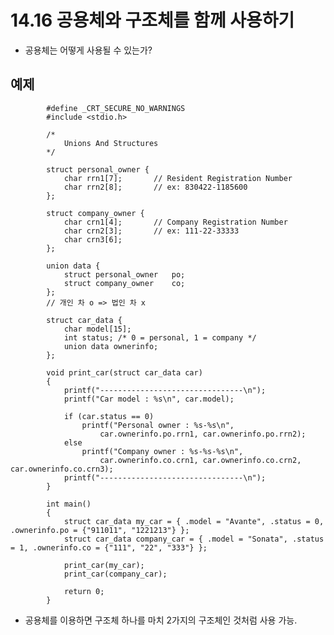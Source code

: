 # 14.16 공용체와 구조체를 함께 사용하기
* 공용체는 어떻게 사용될 수 있는가?

## 예제

            #define _CRT_SECURE_NO_WARNINGS
            #include <stdio.h>

            /*
                Unions And Structures
            */

            struct personal_owner {
                char rrn1[7];		// Resident Registration Number
                char rrn2[8];		// ex: 830422-1185600
            };

            struct company_owner {
                char crn1[4];		// Company Registration Number
                char crn2[3];		// ex: 111-22-33333
                char crn3[6];
            };

            union data {
                struct personal_owner	po;
                struct company_owner	co;
            };
            // 개인 차 o => 법인 차 x

            struct car_data {
                char model[15];
                int status; /* 0 = personal, 1 = company */
                union data ownerinfo;
            };

            void print_car(struct car_data car)
            {
                printf("--------------------------------\n");
                printf("Car model : %s\n", car.model);

                if (car.status == 0)
                    printf("Personal owner : %s-%s\n",
                        car.ownerinfo.po.rrn1, car.ownerinfo.po.rrn2);
                else
                    printf("Company owner : %s-%s-%s\n",
                        car.ownerinfo.co.crn1, car.ownerinfo.co.crn2, car.ownerinfo.co.crn3);
                printf("--------------------------------\n");
            }

            int main()
            {
                struct car_data my_car = { .model = "Avante", .status = 0, .ownerinfo.po = {"911011", "1221213"} };
                struct car_data company_car = { .model = "Sonata", .status = 1, .ownerinfo.co = {"111", "22", "333"} };

                print_car(my_car);
                print_car(company_car);

                return 0;
            }


* 공용체를 이용하면 구조체 하나를 마치 2가지의 구조체인 것처럼 사용 가능.
